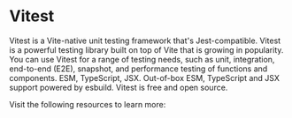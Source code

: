 # Vitest

Vitest is a Vite-native unit testing framework that's Jest-compatible. Vitest is a powerful testing library built on top of Vite that is growing in popularity. You can use Vitest for a range of testing needs, such as unit, integration, end-to-end (E2E), snapshot, and performance testing of functions and components. ESM, TypeScript, JSX. Out-of-box ESM, TypeScript and JSX support powered by esbuild. Vitest is free and open source.

Visit the following resources to learn more: